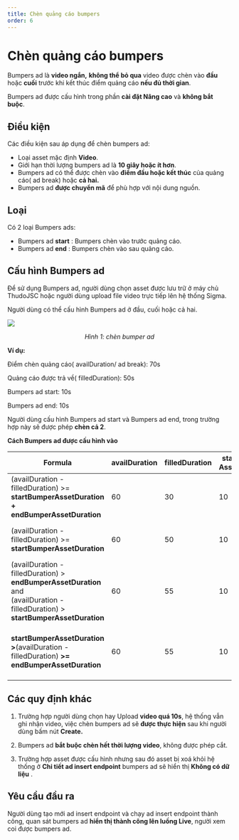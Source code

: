 ```yaml
---
title: Chèn quảng cáo bumpers
order: 6
---
```


# Chèn quảng cáo bumpers
Bumpers ad là **video ngắn,** **không thể bỏ qua** video được chèn vào **đầu** hoặc **cuối** trước khi kết thúc điểm quảng cáo **nếu đủ thời gian**.

Bumpers ad được cấu hình trong phần **cài đặt Nâng cao** và **không bắt buộc**.

## Điều kiện

Các điều kiện sau áp dụng để chèn bumpers ad:

- Loại asset mặc định **Video**.
- Giới hạn thời lượng bumpers ad là **10 giây hoặc ít hơn**.
- Bumpers ad có thể được chèn vào **điểm đầu hoặc kết thúc** của quảng cáo( ad break) hoặc **cả hai.**
- Bumpers ad **được chuyển mã** để phù hợp với nội dung nguồn.

## Loại

Có 2 loại Bumpers ads:

- Bumpers ad **start** : Bumpers chèn vào trước quảng cáo.
- Bumpers ad **end** : Bumpers chèn vào sau quảng cáo.

## Cấu hình Bumpers ad

Để sử dụng Bumpers ad, người dùng chọn asset được lưu trữ ở máy chủ ThudoJSC hoặc người dùng upload file video trực tiếp lên hệ thống Sigma.

Người dùng có thể cấu hình Bumpers ad ở đầu, cuối hoặc cả hai.

![](//images/dai/bumper.PNG)

<center>

  *Hình 1: chèn bumper ad*

</center>

**Ví dụ:**

Điểm chèn quảng cáo( availDuration/ ad break): 70s

Quảng cáo được trả về( filledDuration): 50s

Bumpers ad start: 10s

Bumpers ad end: 10s

Người dùng cấu hình Bumpers ad start và Bumpers ad end, trong trường hợp này sẽ được phép **chèn cả 2**.


**Cách Bumpers ad được cấu hình vào**

| **Formula**                                                                                                                                   | availDuration | filledDuration | startBumper<br />AssetDuration | endBumper<br />AssetDuration | **Result**                     |
| --------------------------------------------------------------------------------------------------------------------------------------------- | ------------- | -------------- | ------------------------------------ | ---------------------------------- | ------------------------------ |
| (availDuration - filledDuration) >= **startBumperAssetDuration + endBumperAssetDuration**                                                     | 60            | 30             | 10                                   | 5                                  | chèn cả 2                      |
| (availDuration - filledDuration) >= **startBumperAssetDuration**                                                                              | 60            | 50             | 10                                   | 10                                 | chèn start Bumper video        |
| (availDuration - filledDuration) > **endBumperAssetDuration** and<br /> (availDuration - filledDuration) > **startBumperAssetDuration** | 60            | 55             | 10                                   | 10                                 | không chèn cái nào             |
| **startBumperAssetDuration >**(availDuration - filledDuration) **>=** **endBumperAssetDuration**                                              | 60            | 55             | 10                                   | 5                                  | Chỉ chèn end, không chèn start |



## Các quy định khác

1. Trường hợp người dùng chọn hay Upload **video quá 10s**, hệ thống vẫn ghi nhận video, việc chèn bumpers ad sẽ **được thực hiện** sau khi người dùng bấm nút **Create.**

2. Bumpers ad **bắt buộc chèn hết thời lượng video**, không được phép cắt.

3. Trường hợp asset được cấu hình nhưng sau đó asset bị xoá khỏi hệ thống ở **Chi tiết ad insert endpoint** bumpers ad sẽ hiển thị **Không có dữ liệu** .

## Yêu cầu đầu ra

   Người dùng tạo mới ad insert endpoint và chạy ad insert endpoint thành công, quan sát bumpers ad  **hiển thị thành công lên luồng Live**, người xem coi được bumpers ad. 